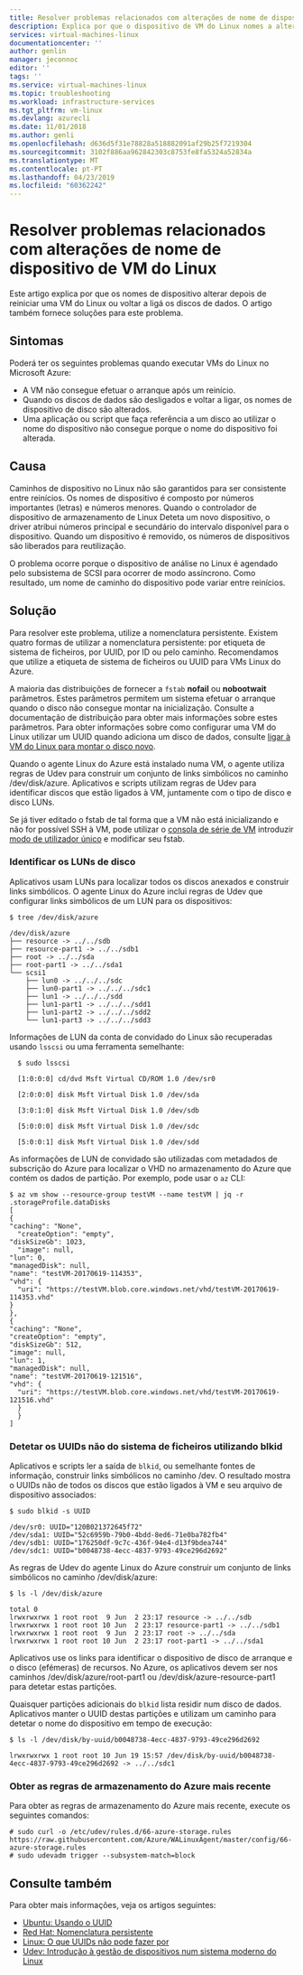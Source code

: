 ```yaml
---
title: Resolver problemas relacionados com alterações de nome de dispositivo de VM do Linux no Azure | Documentos da Microsoft
description: Explica por que o dispositivo de VM do Linux nomes a alteração e como resolver o problema.
services: virtual-machines-linux
documentationcenter: ''
author: genlin
manager: jeconnoc
editor: ''
tags: ''
ms.service: virtual-machines-linux
ms.topic: troubleshooting
ms.workload: infrastructure-services
ms.tgt_pltfrm: vm-linux
ms.devlang: azurecli
ms.date: 11/01/2018
ms.author: genli
ms.openlocfilehash: d636d5f31e78828a518882091af29b25f7219304
ms.sourcegitcommit: 3102f886aa962842303c8753fe8fa5324a52834a
ms.translationtype: MT
ms.contentlocale: pt-PT
ms.lasthandoff: 04/23/2019
ms.locfileid: "60362242"
---
```

# <a name="troubleshoot-linux-vm-device-name-changes"></a>Resolver problemas relacionados com alterações de nome de dispositivo de VM do Linux

Este artigo explica por que os nomes de dispositivo alterar depois de reiniciar uma VM do Linux ou voltar a ligá os discos de dados. O artigo também fornece soluções para este problema.

## <a name="symptoms"></a>Sintomas
Poderá ter os seguintes problemas quando executar VMs do Linux no Microsoft Azure:

- A VM não consegue efetuar o arranque após um reinício.
- Quando os discos de dados são desligados e voltar a ligar, os nomes de dispositivo de disco são alterados.
- Uma aplicação ou script que faça referência a um disco ao utilizar o nome do dispositivo não consegue porque o nome do dispositivo foi alterada.

## <a name="cause"></a>Causa

Caminhos de dispositivo no Linux não são garantidos para ser consistente entre reinícios. Os nomes de dispositivo é composto por números importantes (letras) e números menores. Quando o controlador de dispositivo de armazenamento de Linux Deteta um novo dispositivo, o driver atribui números principal e secundário do intervalo disponível para o dispositivo. Quando um dispositivo é removido, os números de dispositivos são liberados para reutilização.

O problema ocorre porque o dispositivo de análise no Linux é agendado pelo subsistema de SCSI para ocorrer de modo assíncrono. Como resultado, um nome de caminho do dispositivo pode variar entre reinícios.

## <a name="solution"></a>Solução

Para resolver este problema, utilize a nomenclatura persistente. Existem quatro formas de utilizar a nomenclatura persistente: por etiqueta de sistema de ficheiros, por UUID, por ID ou pelo caminho. Recomendamos que utilize a etiqueta de sistema de ficheiros ou UUID para VMs Linux do Azure.

A maioria das distribuições de fornecer a `fstab` **nofail** ou **nobootwait** parâmetros. Estes parâmetros permitem um sistema efetuar o arranque quando o disco não consegue montar na inicialização. Consulte a documentação de distribuição para obter mais informações sobre estes parâmetros. Para obter informações sobre como configurar uma VM do Linux utilizar um UUID quando adiciona um disco de dados, consulte [ligar à VM do Linux para montar o disco novo](../linux/add-disk.md#connect-to-the-linux-vm-to-mount-the-new-disk).

Quando o agente Linux do Azure está instalado numa VM, o agente utiliza regras de Udev para construir um conjunto de links simbólicos no caminho /dev/disk/azure. Aplicativos e scripts utilizam regras de Udev para identificar discos que estão ligados à VM, juntamente com o tipo de disco e disco LUNs.

Se já tiver editado o fstab de tal forma que a VM não está inicializando e não for possível SSH à VM, pode utilizar o [consola de série de VM](./serial-console-linux.md) introduzir [modo de utilizador único](./serial-console-grub-single-user-mode.md) e modificar seu fstab.

### <a name="identify-disk-luns"></a>Identificar os LUNs de disco

Aplicativos usam LUNs para localizar todos os discos anexados e construir links simbólicos. O agente Linux do Azure inclui regras de Udev que configurar links simbólicos de um LUN para os dispositivos:

    $ tree /dev/disk/azure

    /dev/disk/azure
    ├── resource -> ../../sdb
    ├── resource-part1 -> ../../sdb1
    ├── root -> ../../sda
    ├── root-part1 -> ../../sda1
    └── scsi1
        ├── lun0 -> ../../../sdc
        ├── lun0-part1 -> ../../../sdc1
        ├── lun1 -> ../../../sdd
        ├── lun1-part1 -> ../../../sdd1
        ├── lun1-part2 -> ../../../sdd2
        └── lun1-part3 -> ../../../sdd3

Informações de LUN da conta de convidado do Linux são recuperadas usando `lsscsi` ou uma ferramenta semelhante:

      $ sudo lsscsi

      [1:0:0:0] cd/dvd Msft Virtual CD/ROM 1.0 /dev/sr0

      [2:0:0:0] disk Msft Virtual Disk 1.0 /dev/sda

      [3:0:1:0] disk Msft Virtual Disk 1.0 /dev/sdb

      [5:0:0:0] disk Msft Virtual Disk 1.0 /dev/sdc

      [5:0:0:1] disk Msft Virtual Disk 1.0 /dev/sdd

As informações de LUN de convidado são utilizadas com metadados de subscrição do Azure para localizar o VHD no armazenamento do Azure que contém os dados de partição. Por exemplo, pode usar o `az` CLI:

    $ az vm show --resource-group testVM --name testVM | jq -r .storageProfile.dataDisks
    [
    {
    "caching": "None",
      "createOption": "empty",
    "diskSizeGb": 1023,
      "image": null,
    "lun": 0,
    "managedDisk": null,
    "name": "testVM-20170619-114353",
    "vhd": {
      "uri": "https://testVM.blob.core.windows.net/vhd/testVM-20170619-114353.vhd"
    }
    },
    {
    "caching": "None",
    "createOption": "empty",
    "diskSizeGb": 512,
    "image": null,
    "lun": 1,
    "managedDisk": null,
    "name": "testVM-20170619-121516",
    "vhd": {
      "uri": "https://testVM.blob.core.windows.net/vhd/testVM-20170619-121516.vhd"
      }
      }
    ]

### <a name="discover-filesystem-uuids-by-using-blkid"></a>Detetar os UUIDs não do sistema de ficheiros utilizando blkid

Aplicativos e scripts ler a saída de `blkid`, ou semelhante fontes de informação, construir links simbólicos no caminho /dev. O resultado mostra o UUIDs não de todos os discos que estão ligados à VM e seu arquivo de dispositivo associados:

    $ sudo blkid -s UUID

    /dev/sr0: UUID="120B021372645f72"
    /dev/sda1: UUID="52c6959b-79b0-4bdd-8ed6-71e0ba782fb4"
    /dev/sdb1: UUID="176250df-9c7c-436f-94e4-d13f9bdea744"
    /dev/sdc1: UUID="b0048738-4ecc-4837-9793-49ce296d2692"

As regras de Udev do agente Linux do Azure construir um conjunto de links simbólicos no caminho /dev/disk/azure:

    $ ls -l /dev/disk/azure

    total 0
    lrwxrwxrwx 1 root root  9 Jun  2 23:17 resource -> ../../sdb
    lrwxrwxrwx 1 root root 10 Jun  2 23:17 resource-part1 -> ../../sdb1
    lrwxrwxrwx 1 root root  9 Jun  2 23:17 root -> ../../sda
    lrwxrwxrwx 1 root root 10 Jun  2 23:17 root-part1 -> ../../sda1

Aplicativos use os links para identificar o dispositivo de disco de arranque e o disco (efémeras) de recursos. No Azure, os aplicativos devem ser nos caminhos /dev/disk/azure/root-part1 ou /dev/disk/azure-resource-part1 para detetar estas partições.

Quaisquer partições adicionais do `blkid` lista residir num disco de dados. Aplicativos manter o UUID destas partições e utilizam um caminho para detetar o nome do dispositivo em tempo de execução:

    $ ls -l /dev/disk/by-uuid/b0048738-4ecc-4837-9793-49ce296d2692

    lrwxrwxrwx 1 root root 10 Jun 19 15:57 /dev/disk/by-uuid/b0048738-4ecc-4837-9793-49ce296d2692 -> ../../sdc1


### <a name="get-the-latest-azure-storage-rules"></a>Obter as regras de armazenamento do Azure mais recente

Para obter as regras de armazenamento do Azure mais recente, execute os seguintes comandos:

    # sudo curl -o /etc/udev/rules.d/66-azure-storage.rules https://raw.githubusercontent.com/Azure/WALinuxAgent/master/config/66-azure-storage.rules
    # sudo udevadm trigger --subsystem-match=block

## <a name="see-also"></a>Consulte também

Para obter mais informações, veja os artigos seguintes:

- [Ubuntu: Usando o UUID](https://help.ubuntu.com/community/UsingUUID)
- [Red Hat: Nomenclatura persistente](https://access.redhat.com/documentation/en-US/Red_Hat_Enterprise_Linux/7/html/Storage_Administration_Guide/persistent_naming.html)
- [Linux: O que UUIDs não pode fazer por](https://www.linux.com/news/what-uuids-can-do-you)
- [Udev: Introdução à gestão de dispositivos num sistema moderno do Linux](https://www.linux.com/news/udev-introduction-device-management-modern-linux-system)

